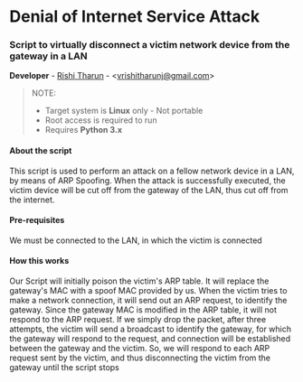 # Denial of Internet Service Attack

### Script to virtually disconnect a victim network device from the gateway in a LAN

**Developer** - [Rishi Tharun](https://linkedin.com/in/rishitharun03) - <<vrishitharunj@gmail.com>><br>

>NOTE:
> * Target system is **Linux** only - Not portable
> * Root access is required to run
> * Requires **Python 3.x**


#### About the script
This script is used to perform an attack on a fellow network device in a LAN, by means of ARP Spoofing. When the attack is successfully executed, the victim device will be cut off from the gateway of the LAN, thus cut off from the internet.



#### Pre-requisites
We must be connected to the LAN, in which the victim is connected

#### How this works
Our Script will initially poison the victim's ARP table. It will replace the gateway's MAC with a spoof MAC provided by us. When the victim tries to make a network connection, it will send out an ARP request, to identify the gateway. Since the gateway MAC is modified in the ARP table, it will not respond to the ARP request. If we simply drop the packet, after three attempts, the victim will send a broadcast to identify the gateway, for which the gateway will respond to the request, and connection will be established between the gateway and the victim. So, we will respond to each ARP request sent by the victim, and thus disconnecting the victim from the gateway until the script stops
